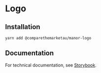 # Logo

## Installation

`yarn add @comparethemarketau/manor-logo`


## Documentation

For technical documentation, see [Storybook](https://services.dev.comparethemarket.cloud/manor/?path=/docs/components-logo--logo).
